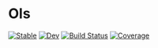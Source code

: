 # Ols

[![Stable](https://img.shields.io/badge/docs-stable-blue.svg)](https://Zijiaa.github.io/Ols.jl/stable/)
[![Dev](https://img.shields.io/badge/docs-dev-blue.svg)](https://Zijiaa.github.io/Ols.jl/dev/)
[![Build Status](https://github.com/Zijiaa/Ols.jl/actions/workflows/CI.yml/badge.svg?branch=master)](https://github.com/Zijiaa/Ols.jl/actions/workflows/CI.yml?query=branch%3Amaster)
[![Coverage](https://codecov.io/gh/Zijiaa/Ols.jl/branch/master/graph/badge.svg)](https://codecov.io/gh/Zijiaa/Ols.jl)

